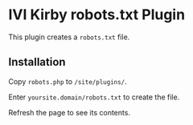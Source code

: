 # IVI Kirby robots.txt Plugin

This plugin creates a ```robots.txt``` file.

## Installation

Copy ```robots.php``` to ```/site/plugins/```.

Enter ```yoursite.domain/robots.txt``` to create the file.

Refresh the page to see its contents.